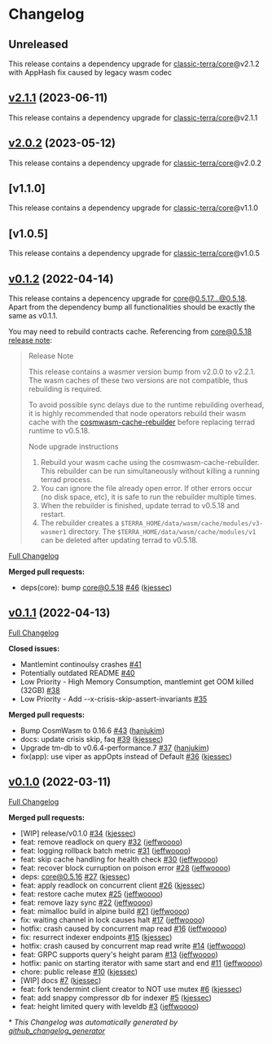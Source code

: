 # Changelog

## Unreleased
This release contains a dependency upgrade for [classic-terra/core](https://github.com/classic-terra/core)@v2.1.2 with AppHash fix caused by legacy wasm codec

## [v2.1.1](https://github.com/classic-terra/mantlemint/tree/v2.1.1) (2023-06-11)
This release contains a dependency upgrade for [classic-terra/core](https://github.com/classic-terra/core)@v2.1.1

## [v2.0.2](https://github.com/classic-terra/mantlemint/tree/v2.1.1) (2023-05-12)
This release contains a dependency upgrade for [classic-terra/core](https://github.com/classic-terra/core)@v2.0.2

## [v1.1.0]
This release contains a dependency upgrade for [classic-terra/core](https://github.com/classic-terra/core)@v1.1.0

## [v1.0.5]
This release contains a dependency upgrade for [classic-terra/core](https://github.com/classic-terra/core)@v1.0.5

## [v0.1.2](https://github.com/terra-money/mantlemint/tree/v0.1.2) (2022-04-14)

This release contains a depencency upgrade for [core](https://github.com/terra-money/core)@0.5.17...@0.5.18. Apart from the dependency bump all functionalities should be exactly the same as v0.1.1.

You may need to rebuild contracts cache. Referencing from core@0.5.18 [release note](https://github.com/terra-money/core/releases/tag/v0.5.18):

> Release Note
>
> This release contains a wasmer version bump from v2.0.0 to v2.2.1. The wasm caches of these two versions are not compatible, thus rebuilding is required.
>
> To avoid possible sync delays due to the runtime rebuilding overhead, it is highly recommended that node operators rebuild their wasm cache with the [cosmwasm-cache-rebuilder](https://github.com/terra-money/cosmwasm-cache-rebuilder) before replacing terrad runtime to v0.5.18.
>
> Node upgrade instructions
>
> 1. Rebuild your wasm cache using the cosmwasm-cache-rebuilder. This rebuilder can be run simultaneously without killing a running terrad process.
> 2. You can ignore the file already open error. If other errors occur (no disk space, etc), it is safe to run the rebuilder multiple times.
> 3. When the rebuilder is finished, update terrad to v0.5.18 and restart.
> 4. The rebuilder creates a `$TERRA_HOME/data/wasm/cache/modules/v3-wasmer1` directory. The `$TERRA_HOME/data/wasm/cache/modules/v1` can be deleted after updating terrad to v0.5.18.


[Full Changelog](https://github.com/terra-money/mantlemint/compare/v0.1.1...v0.1.2)

**Merged pull requests:**

- deps\(core\): bump core@0.5.18 [\#46](https://github.com/terra-money/mantlemint/pull/46) ([kjessec](https://github.com/kjessec))

## [v0.1.1](https://github.com/terra-money/mantlemint/tree/v0.1.1) (2022-04-13)

[Full Changelog](https://github.com/terra-money/mantlemint/compare/v0.1.0...v0.1.1)

**Closed issues:**

- Mantlemint continoulsy crashes  [\#41](https://github.com/terra-money/mantlemint/issues/41)
- Potentially outdated README [\#40](https://github.com/terra-money/mantlemint/issues/40)
- Low Priority - High Memory Consumption, mantlemint get OOM killed \(32GB\) [\#38](https://github.com/terra-money/mantlemint/issues/38)
- Low Priority - Add --x-crisis-skip-assert-invariants [\#35](https://github.com/terra-money/mantlemint/issues/35)

**Merged pull requests:**

- Bump CosmWasm to 0.16.6 [\#43](https://github.com/terra-money/mantlemint/pull/43) ([hanjukim](https://github.com/hanjukim))
- docs: update crisis skip, faq [\#39](https://github.com/terra-money/mantlemint/pull/39) ([kjessec](https://github.com/kjessec))
- Upgrade tm-db to v0.6.4-performance.7 [\#37](https://github.com/terra-money/mantlemint/pull/37) ([hanjukim](https://github.com/hanjukim))
- fix\(app\): use viper as appOpts instead of Default [\#36](https://github.com/terra-money/mantlemint/pull/36) ([kjessec](https://github.com/kjessec))

## [v0.1.0](https://github.com/terra-money/mantlemint/tree/v0.1.0) (2022-03-11)

[Full Changelog](https://github.com/terra-money/mantlemint/compare/51dc2bba0eeac5bf29b7d213b53ac93846077449...v0.1.0)

**Merged pull requests:**

- \[WIP\] release/v0.1.0 [\#34](https://github.com/terra-money/mantlemint/pull/34) ([kjessec](https://github.com/kjessec))
- feat: remove readlock on query [\#32](https://github.com/terra-money/mantlemint/pull/32) ([jeffwoooo](https://github.com/jeffwoooo))
- feat: logging rollback batch metric [\#31](https://github.com/terra-money/mantlemint/pull/31) ([jeffwoooo](https://github.com/jeffwoooo))
- feat: skip cache handling for health check [\#30](https://github.com/terra-money/mantlemint/pull/30) ([jeffwoooo](https://github.com/jeffwoooo))
- feat: recover block curruption on poison error [\#28](https://github.com/terra-money/mantlemint/pull/28) ([jeffwoooo](https://github.com/jeffwoooo))
- deps: core@0.5.16 [\#27](https://github.com/terra-money/mantlemint/pull/27) ([kjessec](https://github.com/kjessec))
- feat: apply readlock on concurrent client [\#26](https://github.com/terra-money/mantlemint/pull/26) ([kjessec](https://github.com/kjessec))
- feat: restore cache mutex [\#25](https://github.com/terra-money/mantlemint/pull/25) ([jeffwoooo](https://github.com/jeffwoooo))
- feat: remove lazy sync [\#22](https://github.com/terra-money/mantlemint/pull/22) ([jeffwoooo](https://github.com/jeffwoooo))
- feat: mimalloc build in alpine build [\#21](https://github.com/terra-money/mantlemint/pull/21) ([jeffwoooo](https://github.com/jeffwoooo))
- fix: waiting channel in lock causes halt [\#17](https://github.com/terra-money/mantlemint/pull/17) ([jeffwoooo](https://github.com/jeffwoooo))
-  hotfix: crash caused by concurrent map read [\#16](https://github.com/terra-money/mantlemint/pull/16) ([jeffwoooo](https://github.com/jeffwoooo))
- fix: resurrect indexer endpoints [\#15](https://github.com/terra-money/mantlemint/pull/15) ([kjessec](https://github.com/kjessec))
- hotfix: crash caused by concurrent map read write [\#14](https://github.com/terra-money/mantlemint/pull/14) ([jeffwoooo](https://github.com/jeffwoooo))
- feat: GRPC supports query's height param [\#13](https://github.com/terra-money/mantlemint/pull/13) ([jeffwoooo](https://github.com/jeffwoooo))
- hotfix: panic on starting iterator with same start and end [\#11](https://github.com/terra-money/mantlemint/pull/11) ([jeffwoooo](https://github.com/jeffwoooo))
- chore: public release [\#10](https://github.com/terra-money/mantlemint/pull/10) ([kjessec](https://github.com/kjessec))
- \[WIP\] docs [\#7](https://github.com/terra-money/mantlemint/pull/7) ([kjessec](https://github.com/kjessec))
- feat: fork tendermint client creator to NOT use mutex [\#6](https://github.com/terra-money/mantlemint/pull/6) ([kjessec](https://github.com/kjessec))
- feat: add snappy compressor db for indexer [\#5](https://github.com/terra-money/mantlemint/pull/5) ([kjessec](https://github.com/kjessec))
- feat: height limited query with leveldb [\#3](https://github.com/terra-money/mantlemint/pull/3) ([jeffwoooo](https://github.com/jeffwoooo))



\* *This Changelog was automatically generated by [github_changelog_generator](https://github.com/github-changelog-generator/github-changelog-generator)*
